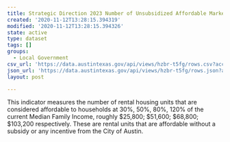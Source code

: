 ```yaml
---
title: Strategic Direction 2023 Number of Unsubsidized Affordable Market-Rate Units
created: '2020-11-12T13:28:15.394319'
modified: '2020-11-12T13:28:15.394326'
state: active
type: dataset
tags: []
groups:
  - Local Government
csv_url: 'https://data.austintexas.gov/api/views/hzbr-t5fg/rows.csv?accessType=DOWNLOAD'
json_url: 'https://data.austintexas.gov/api/views/hzbr-t5fg/rows.json?accessType=DOWNLOAD'
layout: post

---
```

This indicator measures the number of rental housing units that are considered affordable to households at 30%, 50%, 80%, 120% of the current Median Family Income, roughly $25,800; $51,600; $68,800; $103,200 respectively. These are rental units that are affordable without a subsidy or any incentive from the City of Austin.
